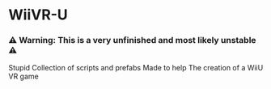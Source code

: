 # WiiVR-U

### ⚠️ Warning: This is a very unfinished and most likely unstable ⚠️
Stupid Collection of scripts and prefabs Made to help The creation of a WiiU VR game

